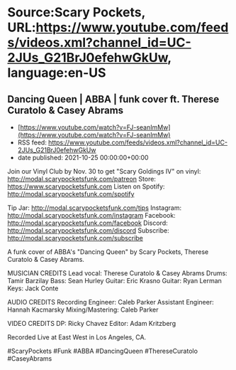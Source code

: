 # Source:Scary Pockets, URL:https://www.youtube.com/feeds/videos.xml?channel_id=UC-2JUs_G21BrJ0efehwGkUw, language:en-US

## Dancing Queen | ABBA | funk cover ft. Therese Curatolo & Casey Abrams
 - [https://www.youtube.com/watch?v=FJ-seanImMw](https://www.youtube.com/watch?v=FJ-seanImMw)
 - RSS feed: https://www.youtube.com/feeds/videos.xml?channel_id=UC-2JUs_G21BrJ0efehwGkUw
 - date published: 2021-10-25 00:00:00+00:00

Join our Vinyl Club by Nov. 30 to get "Scary Goldings IV" on vinyl: http://modal.scarypocketsfunk.com/patreon
Store: https://www.scarypocketsfunk.com
Listen on Spotify: http://modal.scarypocketsfunk.com/spotify

Tip Jar: http://modal.scarypocketsfunk.com/tips
Instagram: http://modal.scarypocketsfunk.com/instagram
Facebook: http://modal.scarypocketsfunk.com/facebook
Discord: http://modal.scarypocketsfunk.com/discord
Subscribe: http://modal.scarypocketsfunk.com/subscribe

A funk cover of ABBA's "Dancing Queen" by Scary Pockets, Therese Curatolo & Casey Abrams.

MUSICIAN CREDITS
Lead vocal: Therese Curatolo & Casey Abrams
Drums: Tamir Barzilay
Bass: Sean Hurley
Guitar: Eric Krasno
Guitar: Ryan Lerman
Keys: Jack Conte

AUDIO CREDITS
Recording Engineer: Caleb Parker
Assistant Engineer: Hannah Kacmarsky
Mixing/Mastering: Caleb Parker

VIDEO CREDITS
DP: Ricky Chavez
Editor: Adam Kritzberg

Recorded Live at East West in Los Angeles, CA.

#ScaryPockets #Funk #ABBA #DancingQueen #ThereseCuratolo #CaseyAbrams

